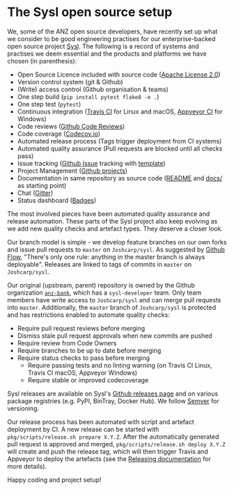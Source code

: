 The Sysl open source setup
==========================

We, some of the ANZ open source developers, have recently set up what we consider to be good engineering practises for our enterprise-backed open source project [Sysl](https://github.com/Joshcarp/sysl). The following is a record of systems and practises we deem essential and the products and platforms we have chosen (in parenthesis):

* Open Source Licence included with source code ([Apache License 2.0](https://github.com/Joshcarp/sysl/blob/master/LICENSE))
* Version control system (git & Github)
* (Write) access control (Github organisation & teams)
* One step build (`pip install pytest flake8 -e .`)
* One step test (`pytest`)
* Continuous integration ([Travis CI](https://travis-ci.org/Joshcarp/sysl) for Linux and macOS, [Appveyor CI](https://ci.appveyor.com/project/Joshcarp/sysl) for Windows)
* Code reviews ([Github Code Reviews](https://github.com/features/code-review))
* Code coverage ([Codecov.io](https://codecov.io/github/Joshcarp/sysl/))
* Automated release process (Tags trigger deployment from CI systems)
* Automated quality assurance (Pull requests are blocked until all checks pass)
* Issue tracking ([Github Issue](https://github.com/Joshcarp/sysl/issues) tracking with [template](https://github.com/Joshcarp/sysl/blob/master/ISSUE_TEMPLATE.md))
* Project Management ([Github projects](https://github.com/Joshcarp/sysl/projects))
* Documentation in same repository as source code ([README](https://github.com/Joshcarp/sysl/blob/master/README.md) and [docs/](https://github.com/Joshcarp/sysl/blob/master/docs) as starting point)
* Chat ([Gitter](https://gitter.im/Joshcarp/sysl))
* Status dashboard ([Badges](https://github.com/Joshcarp/sysl/blob/master/README.md))

The most involved pieces have been automated quality assurance and release automation. These parts of the Sysl project also keep evolving as we add new quality checks and artefact types. They deserve a closer look.

Our branch model is simple - we develop feature branches on our own forks and issue pull requests to `master` on `Joshcarp/sysl`. As suggested by [Github Flow](https://guides.github.com/introduction/flow/), "There's only one rule: anything in the master branch is always deployable". Releases are linked to tags of commits in `master` on `Joshcarp/sysl`.

Our original (upstream, parent) repository is owned by the Github organization [`anz-bank`](https://github.com/anz-bank), which has a `sysl-developer` team. Only team members have write access to `Joshcarp/sysl` and can merge pull requests into `master`. Additionally, the `master` branch of  `Joshcarp/sysl` is protected and has restrictions enabled to automate quality checks:

 * Require pull request reviews before merging
 * Dismiss stale pull request approvals when new commits are pushed
 * Require review from Code Owners
 * Require branches to be up to date before merging
 * Require status checks to pass before merging
   - Require passing tests and no linting warning (on Travis CI Linux, Travis CI macOS, Appveyor Windows)
   - Require stable or improved codecoverage

Sysl releases are available on Sysl's [Github releases page](https://github.com/Joshcarp/sysl/releases) and on various package registries (e.g. PyPI, BinTray, Docker Hub).  We follow [Semver](https://semver.org/) for versioning.

Our release process has been automated with script and artefact deployment by CI. A new release can be started with `pkg/scripts/release.sh prepare X.Y.Z`. After the automatically generated pull request is approved and merged, `pkg/scripts/release.sh deploy X.Y.Z` will create and push the release tag, which will then trigger Travis and Appveyor to deploy the artefacts (see the [Releasing documentation](https://github.com/Joshcarp/sysl/blob/master/docs/releasing.md) for more details).

Happy coding and project setup!

